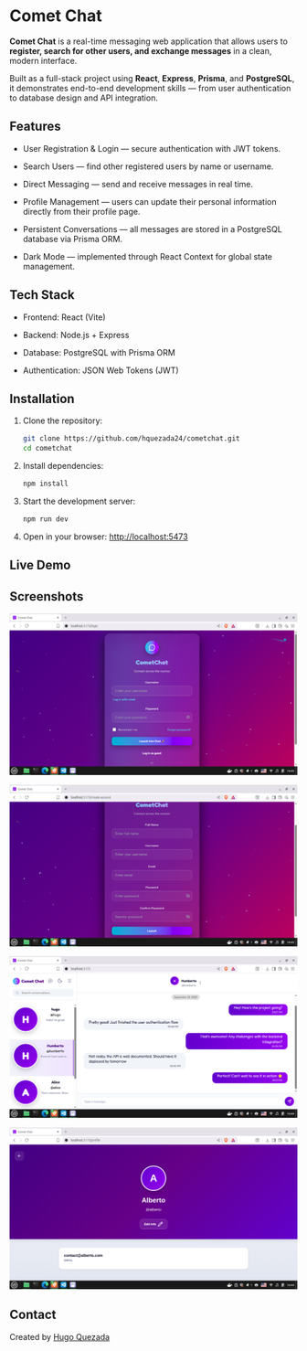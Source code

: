 # Comet Chat

**Comet Chat** is a real-time messaging web application that allows users to **register, search for other users, and exchange messages** in a clean, modern interface.

Built as a full-stack project using **React**, **Express**, **Prisma**, and **PostgreSQL**, it demonstrates end-to-end development skills — from user authentication to database design and API integration.

## Features

- User Registration & Login — secure authentication with JWT tokens.

- Search Users — find other registered users by name or username.

- Direct Messaging — send and receive messages in real time.

- Profile Management — users can update their personal information directly from their profile page.

- Persistent Conversations — all messages are stored in a PostgreSQL database via Prisma ORM.

- Dark Mode — implemented through React Context for global state management.

## Tech Stack

- Frontend: React (Vite)

- Backend: Node.js + Express

- Database: PostgreSQL with Prisma ORM

- Authentication: JSON Web Tokens (JWT)

## Installation

1. Clone the repository:

   ```bash
   git clone https://github.com/hquezada24/cometchat.git
   cd cometchat
   ```

1. Install dependencies:

   ```bash
   npm install
   ```

1. Start the development server:

   ```bash
   npm run dev
   ```

1. Open in your browser: [http://localhost:5473](http://localhost:5473)

## Live Demo

## Screenshots

![Login](./client/public/login.png)

![Create Account](./client/public/createaccount.png)

![Home](./client/public/home.png)

![Profile](./client/public/profile.png)

## Contact

Created by [Hugo Quezada](https://www.linkedin.com/in/hugo-quezada-7059091b6/)
